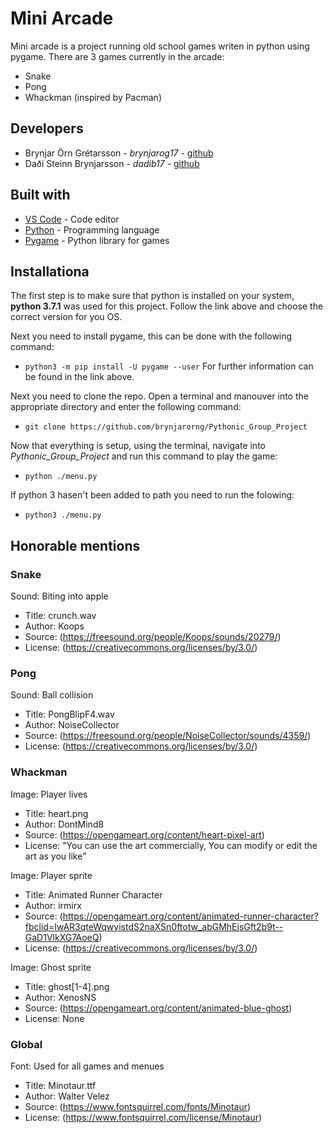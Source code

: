 # Mini Arcade

Mini arcade is a project running old school games writen in python using pygame. There are 3 games currently in the arcade:

* Snake
* Pong
* Whackman (inspired by Pacman)

## Developers
* Brynjar Örn Grétarsson - *brynjarog17* - [github](https://github.com/brynjarorng)
* Daði Steinn Brynjarsson - *dadib17* - [github](https://github.com/dadisteinn)

## Built with
* [VS Code](https://code.visualstudio.com/Download) - Code editor
* [Python](https://www.python.org/downloads/) - Programming language
* [Pygame](https://www.pygame.org/wiki/GettingStarted) - Python library for games

## Installationa
The first step is to make sure that python is installed on your system, **python 3.7.1** was used for this project. Follow the link above and choose the correct version for you OS.

Next you need to install pygame, this can be done with the following command:
* `python3 -m pip install -U pygame --user`
For further information can be found in the link above.

Next you need to clone the repo. Open a terminal and manouver into the appropriate directory and enter the following command:

* `git clone https://github.com/brynjarorng/Pythonic_Group_Project`

Now that everything is setup, using the terminal, navigate into *Pythonic_Group_Project* and run this command to play the game:
* `python ./menu.py`

If python 3 hasen't been added to path you need to run the folowing:
* `python3 ./menu.py`

## Honorable mentions

### Snake
Sound: Biting into apple
* Title: crunch.wav
* Author: Koops
* Source: (https://freesound.org/people/Koops/sounds/20279/)
* License: (https://creativecommons.org/licenses/by/3.0/)

### Pong
Sound: Ball collision
* Title: PongBlipF4.wav
* Author: NoiseCollector
* Source: (https://freesound.org/people/NoiseCollector/sounds/4359/)
* License: (https://creativecommons.org/licenses/by/3.0/)

### Whackman
Image: Player lives
* Title: heart.png
* Author: DontMind8
* Source: (https://opengameart.org/content/heart-pixel-art)
* License: "You can use the art commercially, You can modify or edit the art as you like"

Image: Player sprite
* Title: Animated Runner Character
* Author: irmirx
* Source: (https://opengameart.org/content/animated-runner-character?fbclid=IwAR3qteWqwyistdS2naXSn0ftotw_abGMhEjsGft2b9t--GaD1VlkXG7AoeQ)
* License: (https://creativecommons.org/licenses/by/3.0/)

Image: Ghost sprite
* Title: ghost[1-4].png
* Author: XenosNS
* Source: (https://opengameart.org/content/animated-blue-ghost)
* License: None

### Global
Font: Used for all games and menues
* Title: Minotaur.ttf
* Author: Walter Velez
* Source: (https://www.fontsquirrel.com/fonts/Minotaur)
* License: (https://www.fontsquirrel.com/license/Minotaur)